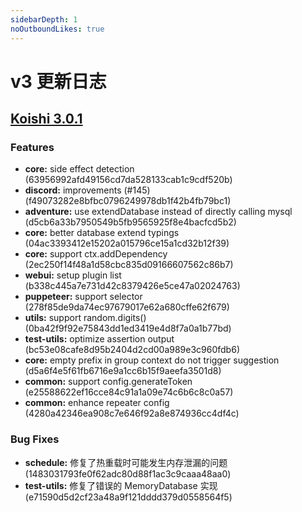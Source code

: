 ```yaml
---
sidebarDepth: 1
noOutboundLikes: true
---
```


# v3 更新日志

## [Koishi 3.0.1](https://github.com/koishijs/koishi/releases/tag/3.0.1)

### Features

- **core:** side effect detection (63956992afd49156cd7da528133cab1c9cdf520b)
- **discord:** improvements (#145) (f49073282e8bfbc0796249978db1f42b4fb79bc1)
- **adventure:** use extendDatabase instead of directly calling mysql (d5cb6a33b7950549b5fb9565925f8e4bacfcd5b2)
- **core:** better database extend typings (04ac3393412e15202a015796ce15a1cd32b12f39)
- **core:** support ctx.addDependency (2ec250f14f48a1d58cbc835d09166607562c86b7)
- **webui:** setup plugin list (b338c445a7e731d42c8379426e5ce47a02024763)
- **puppeteer:** support selector (278f85de9da74ec97679017e62a680cffe62f679)
- **utils:** support random.digits() (0ba42f9f92e75843dd1ed3419e4d8f7a0a1b77bd)
- **test-utils:** optimize assertion output (bc53e08cafe8d95b2404d2cd00a989e3c960fdb6)
- **core:** empty prefix in group context do not trigger suggestion (d5a6f4e5f61fb6716e9a1cc6b15f9aeefa3501d8)
- **common:** support config.generateToken (e25588622ef16cce84c91a1a09e74c6b6c8c0a57)
- **common:** enhance repeater config (4280a42346ea908c7e646f92a8e874936cc4df4c)

### Bug Fixes

- **schedule:** 修复了热重载时可能发生内存泄漏的问题 (1483031793fe0f62adc80d88f1ac3c9caaa48aa0)
- **test-utils:** 修复了错误的 MemoryDatabase 实现 (e71590d5d2cf23a48a9f121dddd379d0558564f5)
